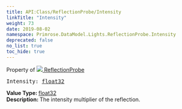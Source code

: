 ```yaml
---
title: API:Class/ReflectionProbe/Intensity
linkTitle: "Intensity"
weight: 73
date: 2019-08-02
namespace: Primrose.DataModel.Lights.ReflectionProbe.Intensity
deprecated: false
no_list: true
toc_hide: true
---
```

Property of <a href="/docs/api-reference/Class/ReflectionProbe"><img src="/icons/silk/probe.png"/>&nbsp;ReflectionProbe</a>
<pre class="method-declaration">
Intensity: <a class="type" href="/docs/api-reference/System/Primitives#single">float32</a></pre>
<b>Value Type: </b>
<a class="type" href="/docs/api-reference/System/Primitives#single">float32</a>
<br/>
<b>Description: </b>
The intensity multiplier of the reflection.

